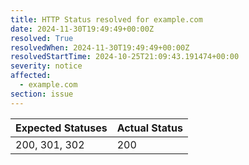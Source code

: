 ```yaml
---
title: HTTP Status resolved for example.com
date: 2024-11-30T19:49:49+00:00Z
resolved: True
resolvedWhen: 2024-11-30T19:49:49+00:00Z
resolvedStartTime: 2024-10-25T21:09:43.191474+00:00
severity: notice
affected:
  - example.com
section: issue
---
```


| Expected Statuses | Actual Status  |
|-------------------|----------------|
| 200, 301, 302 | 200 |
